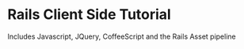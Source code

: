 # Rails Client Side Tutorial

 Includes Javascript, JQuery, CoffeeScript and the Rails Asset pipeline

